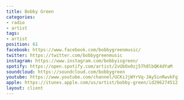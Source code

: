 ```yaml
---
title: Bobby Green
categories:
- radio
- artist
tags:
- artist
position: 61
facebook: https://www.facebook.com/bobbygreenmusic/
twitter: https://twitter.com/bobbygreenmusic
instagram: https://www.instagram.com/bobbyisgreen/
spotify: https://open.spotify.com/artist/2vUbOx0zj57h8lbQK4dYaM
soundcloud: https://soundcloud.com/bobbygreen
youtube: https://www.youtube.com/channel/UCKiJjWYrVq-JAy5inRwvkFg
apple: https://itunes.apple.com/us/artist/bobby-green/id296274512
layout: client
---
```


